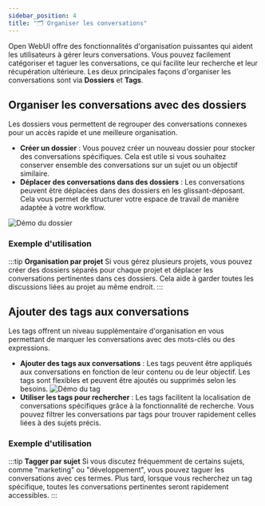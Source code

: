 ```yaml
---
sidebar_position: 4
title: "🗂️ Organiser les conversations"
---
```


Open WebUI offre des fonctionnalités d'organisation puissantes qui aident les utilisateurs à gérer leurs conversations. Vous pouvez facilement catégoriser et taguer les conversations, ce qui facilite leur recherche et leur récupération ultérieure. Les deux principales façons d'organiser les conversations sont via **Dossiers** et **Tags**.

## Organiser les conversations avec des dossiers

Les dossiers vous permettent de regrouper des conversations connexes pour un accès rapide et une meilleure organisation.

- **Créer un dossier** : Vous pouvez créer un nouveau dossier pour stocker des conversations spécifiques. Cela est utile si vous souhaitez conserver ensemble des conversations sur un sujet ou un objectif similaire.
- **Déplacer des conversations dans des dossiers** : Les conversations peuvent être déplacées dans des dossiers en les glissant-déposant. Cela vous permet de structurer votre espace de travail de manière adaptée à votre workflow.

![Démo du dossier](/images/folder-demo.gif)

### Exemple d'utilisation

:::tip **Organisation par projet**
Si vous gérez plusieurs projets, vous pouvez créer des dossiers séparés pour chaque projet et déplacer les conversations pertinentes dans ces dossiers. Cela aide à garder toutes les discussions liées au projet au même endroit.
:::

## Ajouter des tags aux conversations

Les tags offrent un niveau supplémentaire d'organisation en vous permettant de marquer les conversations avec des mots-clés ou des expressions.

- **Ajouter des tags aux conversations** : Les tags peuvent être appliqués aux conversations en fonction de leur contenu ou de leur objectif. Les tags sont flexibles et peuvent être ajoutés ou supprimés selon les besoins.
![Démo du tag](/images/tag-demo.gif)
- **Utiliser les tags pour rechercher** : Les tags facilitent la localisation de conversations spécifiques grâce à la fonctionnalité de recherche. Vous pouvez filtrer les conversations par tags pour trouver rapidement celles liées à des sujets précis.

### Exemple d'utilisation

:::tip **Tagger par sujet**
Si vous discutez fréquemment de certains sujets, comme "marketing" ou "développement", vous pouvez taguer les conversations avec ces termes. Plus tard, lorsque vous recherchez un tag spécifique, toutes les conversations pertinentes seront rapidement accessibles.
:::
